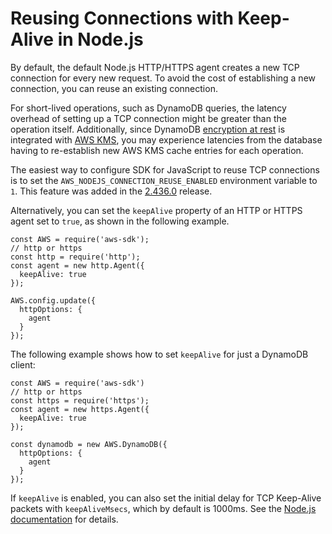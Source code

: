 # Reusing Connections with Keep\-Alive in Node\.js<a name="node-reusing-connections"></a>

By default, the default Node\.js HTTP/HTTPS agent creates a new TCP connection for every new request\. To avoid the cost of establishing a new connection, you can reuse an existing connection\.

For short\-lived operations, such as DynamoDB queries, the latency overhead of setting up a TCP connection might be greater than the operation itself\. Additionally, since DynamoDB [encryption at rest](https://docs.aws.amazon.com/amazondynamodb/latest/developerguide/encryption.howitworks.html) is integrated with [AWS KMS](https://docs.aws.amazon.com/amazondynamodb/latest/developerguide/encryption.howitworks.html), you may experience latencies from the database having to re\-establish new AWS KMS cache entries for each operation\.

The easiest way to configure SDK for JavaScript to reuse TCP connections is to set the `AWS_NODEJS_CONNECTION_REUSE_ENABLED` environment variable to `1`\. This feature was added in the [2\.436\.0](https://github.com/aws/aws-sdk-js/blob/master/CHANGELOG.md#24630) release\.

Alternatively, you can set the `keepAlive` property of an HTTP or HTTPS agent set to `true`, as shown in the following example\.

```
const AWS = require('aws-sdk');
// http or https
const http = require('http');
const agent = new http.Agent({
  keepAlive: true
});

AWS.config.update({
  httpOptions: {
    agent
  }
});
```

The following example shows how to set `keepAlive` for just a DynamoDB client:

```
const AWS = require('aws-sdk')
// http or https
const https = require('https');
const agent = new https.Agent({
  keepAlive: true
});

const dynamodb = new AWS.DynamoDB({
  httpOptions: {
    agent
  }
});
```

If `keepAlive` is enabled, you can also set the initial delay for TCP Keep\-Alive packets with `keepAliveMsecs`, which by default is 1000ms\. See the [Node\.js documentation](https://nodejs.org/api/http.html) for details\.
